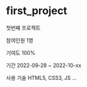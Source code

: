 # first_project 

첫번째 프로젝트

참여인원 
1명

기여도 
100%

기간 
2022-09-28 ~ 2022-10-xx

사용 기술
HTML5, CSS3, JS ...